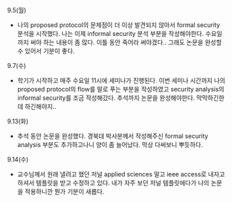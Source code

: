 9.5(월)
- 나의 proposed protocol의 문제점이 더 이상 발견되지 않아서 formal security 분석을 시작했다. 나는 이제 informal security 분석 부분을 작성해야한다. 수요일까지 써야 하는 내용이 좀 많다. 이틀 동안 죽어라 써야겠다.. 그래도 논문을 완성할 수 있어서 기분이 좋다.
  
9.7(수)
- 학기가 시작하고 매주 수요일 11시에 세미나가 진행된다. 이번 세미나 시간까지 나의 proposed protocol의 flow를 말로 푸는 부분을 작성하였고 security analysis의 informal security를 조금 작성해갔다. 추석까지 논문을 완성해야한다. 막막하긴한데 하긴해야지..
  
9.13(화)
- 추석 동안 논문을 완성했다. 경북대 박사분께서 작성해주신 formal security analysis 부분도 추가하고나니 양이 좀 늘어났다. 막상 다써보니 뿌듯하다.

9.14(수)
- 교수님께서 원래 낼려고 했던 저널 applied sciences 말고 ieee access로 내자고 하셔서 템플릿을 받고 수정하고 있다. 내가 자주 보던 저널 템플릿에다가 나의 논문을 적용하니깐 뭔가 기분이 새롭다.